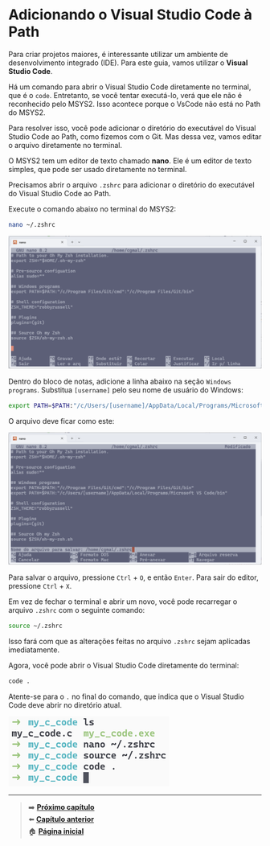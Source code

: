 # Adicionando o Visual Studio Code à Path

Para criar projetos maiores, é interessante utilizar um ambiente de desenvolvimento integrado (IDE).
Para este guia, vamos utilizar o **Visual Studio Code**.

Há um comando para abrir o Visual Studio Code diretamente no terminal, que é o `code`.
Entretanto, se você tentar executá-lo, verá que ele não é reconhecido pelo MSYS2.
Isso acontece porque o VsCode não está no Path do MSYS2.

Para resolver isso, você pode adicionar o diretório do executável do Visual Studio Code ao Path, como fizemos com o Git.
Mas dessa vez, vamos editar o arquivo diretamente no terminal.

O MSYS2 tem um editor de texto chamado **nano**.
Ele é um editor de texto simples, que pode ser usado diretamente no terminal.

Precisamos abrir o arquivo `.zshrc` para adicionar o diretório do executável do Visual Studio Code ao Path.

Execute o comando abaixo no terminal do MSYS2:

```bash
nano ~/.zshrc
```

![Arquivo .zshrc aberto no editor de texto Nano](editing_zshrc_nano.png)

Dentro do bloco de notas, adicione a linha abaixo na seção `Windows programs`.
Substitua `[username]` pelo seu nome de usuário do Windows:

```bash
export PATH=$PATH:"/c/Users/[username]/AppData/Local/Programs/Microsoft VS Code/bin"
```

O arquivo deve ficar como este:

![Arquivo .zshrc editado no Nano, tendo adicionado as linhas acima descritas.](editing_zshrc_nano_edited.png)

Para salvar o arquivo, pressione `Ctrl` + `O`, e então `Enter`.
Para sair do editor, pressione `Ctrl` + `X`.

Em vez de fechar o terminal e abrir um novo, você pode recarregar o arquivo `.zshrc` com o seguinte comando:

```bash
source ~/.zshrc
```

Isso fará com que as alterações feitas no arquivo `.zshrc` sejam aplicadas imediatamente.

Agora, você pode abrir o Visual Studio Code diretamente do terminal:

```bash
code .
```

Atente-se para o `.` no final do comando, que indica que o Visual Studio Code deve abrir no diretório atual.

![Comandos executados no terminal do MSYS2 para editar o arquivo de configuração .zshrc, e então abrir o Visual Code Studio.](opening_vscode.png)

---

> ➡️ [**Próximo capítulo**](/chapters/compiling_c_project/text.md)\
> ⬅️ [**Capítulo anterior**](/chapters/compiling_c_code/text.md)\
> 🏠 [**Página inicial**](/README.md)
